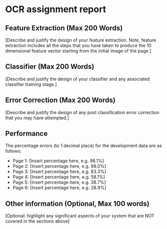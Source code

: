 # OCR assignment report

## Feature Extraction (Max 200 Words)

[Describe and justify the design of your feature extraction. Note,
feature extraction includes all the steps that you have taken to
produce the 10 dimensional feature vector starting from the initial
image of the page.]

## Classifier (Max 200 Words)

[Describe and justify the design of your classifier and any
associated classifier training stage.]

## Error Correction (Max 200 Words)

[Describe and justify the design of any post classification error
correction that you may have attempted.]

## Performance

The percentage errors (to 1 decimal place) for the development data are
as follows:

- Page 1: [Insert percentage here, e.g. 98.1%]
- Page 2: [Insert percentage here, e.g. 98.0%]
- Page 3: [Insert percentage here, e.g. 83.3%]
- Page 4: [Insert percentage here, e.g. 58.1%]
- Page 5: [Insert percentage here, e.g. 38.7%]
- Page 6: [Insert percentage here, e.g. 28.9%]

## Other information (Optional, Max 100 words)
[Optional: highlight any significant aspects of your system that are
NOT covered in the sections above]